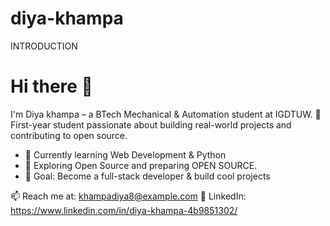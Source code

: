 # diya-khampa
INTRODUCTION

# Hi there 👋

I'm Diya khampa – a BTech Mechanical & Automation student at IGDTUW.
🧠 First-year student passionate about building real-world projects and contributing to open source. 
- 🔭 Currently learning Web Development & Python
- 🌱 Exploring Open Source and preparing OPEN SOURCE.
- 🎯 Goal: Become a full-stack developer & build cool projects

📫 Reach me at: khampadiya8@example.com
💼 LinkedIn: https://www.linkedin.com/in/diya-khampa-4b9851302/ 
